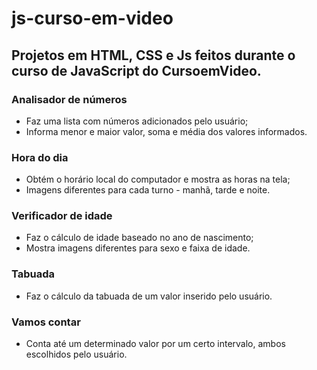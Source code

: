 # js-curso-em-video

## Projetos em HTML, CSS e Js feitos durante o curso de JavaScript do CursoemVideo.

### Analisador de números
- Faz uma lista com números adicionados pelo usuário;
- Informa menor e maior valor, soma e média dos valores informados.

### Hora do dia
- Obtém o horário local do computador e mostra as horas na tela;
- Imagens diferentes para cada turno - manhã, tarde e noite.

### Verificador de idade
- Faz o cálculo de idade baseado no ano de nascimento;
- Mostra imagens diferentes para sexo e faixa de idade.

### Tabuada
- Faz o cálculo da tabuada de um valor inserido pelo usuário.

### Vamos contar
- Conta até um determinado valor por um certo intervalo, ambos escolhidos pelo usuário.
